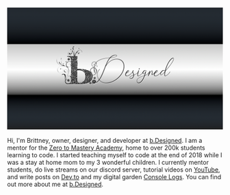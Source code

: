 [![b.Designed by Brittney](https://raw.githubusercontent.com/brittneypostma/brittneypostma/master/img/yt-cover.jpg)](https://bdesigned.netlify.com)

Hi, I'm Brittney, owner, designer, and developer at [b.Designed](https://bdesigned.netlify.app/). I am a mentor for the [Zero to Mastery Academy](https://academy.zerotomastery.io/?affcode=441520_gjue7n-1), home to over 200k students learning to code. I started teaching myself to code at the end of 2018 while I was a stay at home mom to my 3 wonderful children. I currently mentor students, do live streams on our discord server, tutorial videos on [YouTube](https://www.youtube.com/channel/UCyvOaBoW3Jti69U4Gw1ci9Q?view_as=subscriber), and write posts on [Dev.to](https://dev.to/bdesigned) and my digital garden [Console Logs](https://console-logs.netlify.app/). You can find out more about me at [b.Designed](https://bdesigned.netlify.app/).
